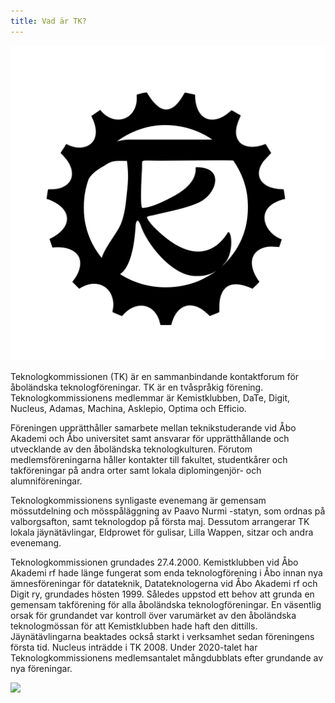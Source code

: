 ```yaml
---
title: Vad är TK?
---
```

![TK logo](logo-musta.svg)

Teknologkommissionen (TK) är en sammanbindande kontaktforum för åboländska teknologföreningar. TK är en tvåspråkig förening. Teknologkommissionens medlemmar är Kemistklubben, DaTe, Digit, Nucleus, Adamas, Machina, Asklepio, Optima och Efficio.

Föreningen upprätthåller samarbete mellan teknikstuderande vid Åbo Akademi och Åbo universitet samt ansvarar för upprätthållande och utvecklande av den åboländska teknologkulturen. Förutom medlemsföreningarna håller kontakter till fakultet, studentkårer och takföreningar på andra orter samt lokala diplomingenjör- och alumniföreningar.

Teknologkommissionens synligaste evenemang är gemensam mössutdelning och mösspåläggning av Paavo Nurmi -statyn, som ordnas på valborgsafton, samt teknologdop på första maj. Dessutom arrangerar TK lokala jäynätävlingar, Eldprowet för gulisar, Lilla Wappen, sitzar och andra evenemang.

Teknologkommissionen grundades 27.4.2000. Kemistklubben vid Åbo Akademi rf hade länge fungerat som enda teknologförening i Åbo innan nya ämnesföreningar för datateknik, Datateknologerna vid Åbo Akademi rf och Digit ry, grundades hösten 1999. Således uppstod ett behov att grunda en gemensam takförening för alla åboländska teknologföreningar. En väsentlig orsak för grundandet var kontroll över varumärket av den åboländska teknologmössan för att Kemistklubben hade haft den dittills. Jäynätävlingarna beaktades också starkt i verksamhet sedan föreningens första tid. Nucleus inträdde i TK 2008. Under 2020-talet har Teknologkommissionens medlemsantalet mångdubblats efter grundande av nya föreningar.

![](https://tyteekkarit.kuvat.fi/kuvat/Teekkarikomissio+-+Teknologkommissionen/2024/Paavo+Nurmen+lakitus+-+Paavo+Nurmi+m%C3%B6ssp%C3%A5l%C3%A4ggning/msg5630379088-79557.jpg)
